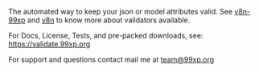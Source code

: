 The automated way to keep your json or model attributes valid. See [v8n-99xp](https://github.com/brunnofoggia/v8n-99xp)
 and [v8n](https://imbrn.github.io/v8n/) to know more about validators available.

For Docs, License, Tests, and pre-packed downloads, see:
https://validate.99xp.org

For support and questions contact mail me at team@99xp.org
